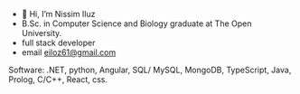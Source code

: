 - 👋 Hi, I’m Nissim Iluz
- B.Sc. in Computer Science and Biology graduate at The Open University.
- full stack developer
- email eiloz61@gmail.com

Software:
.NET, python, Angular, SQL/ MySQL, MongoDB, TypeScript, Java, Prolog, C/C++, React, css.

<!---
NissimIluz/NissimIluz is a ✨ special ✨ repository because its `README.md` (this file) appears on your GitHub profile.
You can click the Preview link to take a look at your changes.
--->
